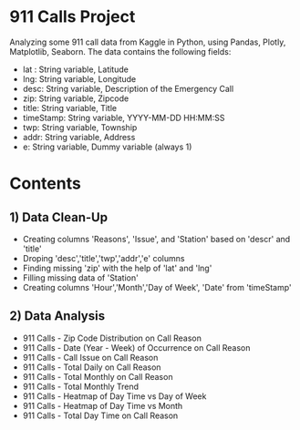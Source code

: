 
# 911 Calls Project
Analyzing some 911 call data from Kaggle in Python, using Pandas, Plotly, Matplotlib, Seaborn. The data contains the following fields:

* lat : String variable, Latitude
* lng: String variable, Longitude
* desc: String variable, Description of the Emergency Call
* zip: String variable, Zipcode
* title: String variable, Title
* timeStamp: String variable, YYYY-MM-DD HH:MM:SS
* twp: String variable, Township
* addr: String variable, Address
* e: String variable, Dummy variable (always 1)

# Contents

## 1) Data Clean-Up
* Creating columns 'Reasons', 'Issue', and 'Station' based on 'descr' and 'title'
* Droping 'desc','title','twp','addr','e' columns
* Finding missing 'zip' with the help of 'lat' and 'lng'
* Filling missing data of 'Station'
* Creating columns 'Hour','Month','Day of Week', 'Date' from 'timeStamp'

## 2) Data Analysis
* 911 Calls - Zip Code Distribution on Call Reason
* 911 Calls - Date (Year - Week) of Occurrence on Call Reason
* 911 Calls - Call Issue on Call Reason
* 911 Calls - Total Daily on Call Reason
* 911 Calls - Total Monthly on Call Reason
* 911 Calls - Total Monthly Trend
* 911 Calls - Heatmap of Day Time vs Day of Week
* 911 Calls - Heatmap of Day Time vs Month
* 911 Calls - Total Day Time on Call Reason
